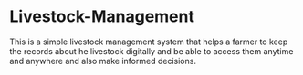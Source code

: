 # Livestock-Management
This is a simple livestock management system that helps a farmer to keep the records about he livestock digitally and be able to access them anytime and anywhere and also make informed decisions.
